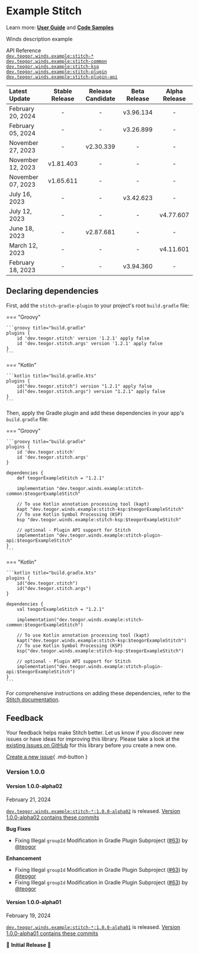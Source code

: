 # Example Stitch

Learn more: **[User Guide](../user-guide.md)** and **[Code Samples](../code-samples.md)**

Winds description example

API Reference<br>
[`dev.teogor.winds.example:stitch-*`](../html/stitch)<br>
[`dev.teogor.winds.example:stitch-common`](../html/stitch/common)<br>
[`dev.teogor.winds.example:stitch-ksp`](../html/stitch/ksp)<br>
[`dev.teogor.winds.example:stitch-plugin`](../html/stitch/plugin)<br>
[`dev.teogor.winds.example:stitch-plugin-api`](../html/stitch/plugin-api)<br>

| Latest Update       |  Stable Release  |  Release Candidate  |  Beta Release  |  Alpha Release  |
|:--------------------|:----------------:|:-------------------:|:--------------:|:---------------:|
| February 20, 2024   |        -         |          -          |   v3.96.134    |        -        |
| February 05, 2024   |        -         |          -          |   v3.26.899    |        -        |
| November 27, 2023   |        -         |      v2.30.339      |       -        |        -        |
| November 12, 2023   |    v1.81.403     |          -          |       -        |        -        |
| November 07, 2023   |    v1.65.611     |          -          |       -        |        -        |
| July 16, 2023       |        -         |          -          |   v3.42.623    |        -        |
| July 12, 2023       |        -         |          -          |       -        |    v4.77.607    |
| June 18, 2023       |        -         |      v2.87.681      |       -        |        -        |
| March 12, 2023      |        -         |          -          |       -        |    v4.11.601    |
| February 18, 2023   |        -         |          -          |   v3.94.360    |        -        |

## Declaring dependencies

First, add the `stitch-gradle-plugin` to your project's root `build.gradle` file:

=== "Groovy"

    ```groovy title="build.gradle"
    plugins {
        id 'dev.teogor.stitch' version '1.2.1' apply false
        id 'dev.teogor.stitch.args' version '1.2.1' apply false
    }
    ```

=== "Kotlin"

    ```kotlin title="build.gradle.kts"
    plugins {
        id("dev.teogor.stitch") version "1.2.1" apply false
        id("dev.teogor.stitch.args") version "1.2.1" apply false
    }
    ```

Then, apply the Gradle plugin and add these dependencies in your app's `build.gradle` file:

=== "Groovy"

    ```groovy title="build.gradle"
    plugins {
        id 'dev.teogor.stitch'
        id 'dev.teogor.stitch.args'
    }

    dependencies {
        def teogorExampleStitch = "1.2.1"
        
        implementation "dev.teogor.winds.example:stitch-common:$teogorExampleStitch"
        
        // To use Kotlin annotation processing tool (kapt)
        kapt "dev.teogor.winds.example:stitch-ksp:$teogorExampleStitch"
        // To use Kotlin Symbol Processing (KSP)
        ksp "dev.teogor.winds.example:stitch-ksp:$teogorExampleStitch"
        
        // optional - Plugin API support for Stitch
        implementation "dev.teogor.winds.example:stitch-plugin-api:$teogorExampleStitch"
    }
    ```

=== "Kotlin"

    ```kotlin title="build.gradle.kts"
    plugins {
        id("dev.teogor.stitch")
        id("dev.teogor.stitch.args")
    }

    dependencies {
        val teogorExampleStitch = "1.2.1"
        
        implementation("dev.teogor.winds.example:stitch-common:$teogorExampleStitch")
        
        // To use Kotlin annotation processing tool (kapt)
        kapt("dev.teogor.winds.example:stitch-ksp:$teogorExampleStitch")
        // To use Kotlin Symbol Processing (KSP)
        ksp("dev.teogor.winds.example:stitch-ksp:$teogorExampleStitch")
        
        // optional - Plugin API support for Stitch
        implementation("dev.teogor.winds.example:stitch-plugin-api:$teogorExampleStitch")
    }
    ```

For comprehensive instructions on adding these dependencies, refer to the [Stitch documentation](../stitch/index.md#getting-started-with-stitch).

## Feedback

Your feedback helps make Stitch better. Let us know if you discover new issues or have
ideas for improving this library. Please take a look at the [existing issues on GitHub](https://github.com/teogor/winds/issues)
for this library before you create a new one.

[Create a new issue](https://github.com/teogor/winds/issues/new){ .md-button }

### Version 1.0.0

#### Version 1.0.0-alpha02

February 21, 2024

[`dev.teogor.winds.example:stitch-*:1.0.0-alpha02`](https://github.com/teogor/winds/releases/1.0.0-alpha02) is released. [Version 1.0.0-alpha02 contains these commits](https://github.com/teogor/winds/compare/1.0.0-alpha01...1.0.0-alpha02)

**Bug Fixes**

* Fixing Illegal `groupId` Modification in Gradle Plugin Subproject ([#63](https://github.com/teogor/winds/issues/63)) by [@teogor](https://github.com/teogor)

**Enhancement**

* Fixing Illegal `groupId` Modification in Gradle Plugin Subproject ([#63](https://github.com/teogor/winds/issues/63)) by [@teogor](https://github.com/teogor)
* Fixing Illegal `groupId` Modification in Gradle Plugin Subproject ([#63](https://github.com/teogor/winds/issues/63)) by [@teogor](https://github.com/teogor)

#### Version 1.0.0-alpha01

February 19, 2024

[`dev.teogor.winds.example:stitch-*:1.0.0-alpha01`](https://github.com/teogor/winds/releases/1.0.0-alpha01) is released. [Version 1.0.0-alpha01 contains these commits](https://github.com/teogor/winds/commits/1.0.0-alpha01)

🎊 **Initial Release** 🎊

[//]: # (Do not remove this line or edit the content above it. Automatically generated.)
